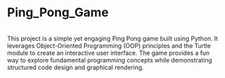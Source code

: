# Ping_Pong_Game
<br>
This project is a simple yet engaging Ping Pong game built using Python. It leverages Object-Oriented Programming (OOP) principles and the Turtle module to create an interactive user interface. The game provides a fun way to explore fundamental programming concepts while demonstrating structured code design and graphical rendering.
<br>
